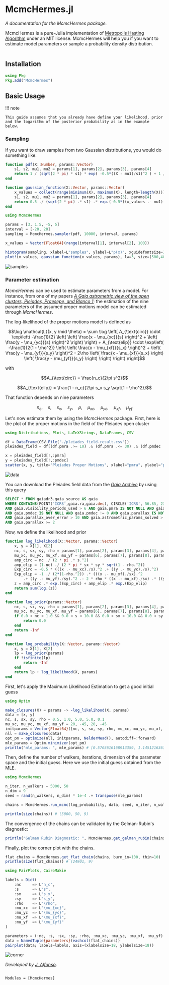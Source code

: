 # McmcHermes.jl


*A documentation for the McmcHermes package.*

McmcHermes is a pure-Julia implementation of [Metropolis Hasting Algorithm](https://en.wikipedia.org/wiki/Metropolis–Hastings_algorithm) under an MIT license. McmcHermes will help you if you want to estimate model parameters or sample a probability density distribution.

```@contents
```

## Installation

```julia
using Pkg
Pkg.add("McmcHermes")
```

## Basic Usage

!!! note

    This guide assumes that you already have define your likelihood, prior and the logarithm of the posterior probability as in the example below.


### Sampling

If you want to draw samples from two Gaussian distributions, you would do something like:

```julia
function pdf(X::Number, params::Vector)
    s1, s2, mu1, mu2 = params[1], params[2], params[3], params[4]
    return 1 / (sqrt(2 * pi) * s1) * exp( -0.5*((X - mu1)/s1)^2 ) + 1 / (sqrt(2 * pi) * s2) * exp( -0.5*((X - mu2)/s2)^2 )
end

function gaussian_function(X::Vector, params::Vector)
    x_values = collect(range(minimum(X), maximum(X), length=length(X)))
    s1, s2, mu1, mu2 = params[1], params[2], params[3], params[4]
    return 0.5 ./ (sqrt(2 * pi) .* s1) .* exp.(-0.5*((x_values .- mu1)./s1).^2) .+ 0.5 ./ (sqrt(2 * pi) .* s2) .* exp.(-0.5*((x_values .- mu2)./s2).^2)
end

using McmcHermes

params = [3, 1.5, -5, 5]
interval = [-20, 20]
sampling = McmcHermes.sampler(pdf, 10000, interval, params)

x_values = Vector{Float64}(range(interval[1], interval[2], 100))

histogram(sampling, xlabel=L"samples", ylabel=L"p(x)", xguidefontsize=12, color=:gray, yguidefontsize=12, normalize=:pdf, show=true, label="samples")
plot!(x_values, gaussian_function(x_values, params), lw=3, size=(500,400), label="Function", lc=:orange, show=true)
```

![samples](./assets/samples.png)


### Parameter estimation

*McmcHermes* can be used to estimate parameters from a model. For instance, from one of my papers [*A Gaia astrometric view of the open clusters, Pleiades, Praesepe, and Blanco 1*](https://ui.adsabs.harvard.edu/abs/2023A%26A...677A.163A/abstract); the estimation of the nine parameters of the assumed proper motions model can be estimated through *McmcHermes*.

The log-likelihood of the proper motions model is defined as

```math
\log \mathcal{L}(x, y \mid \theta) = \sum \log \left[ 
A_{\text{circ}} \cdot \exp\left( 
-\frac{1}{2} \left( 
\left( \frac{x - \mu_{xc}}{s} \right)^2 + 
\left( \frac{y - \mu_{yc}}{s} \right)^2 
\right) 
\right) + 
A_{\text{elip}} \cdot \exp\left( 
-\frac{1}{2(1 - \rho^2)} \left( 
\left( \frac{x - \mu_{xf}}{s_x} \right)^2 + 
\left( \frac{y - \mu_{yf}}{s_y} \right)^2 - 
2\rho \left( \frac{x - \mu_{xf}}{s_x} \right) 
\left( \frac{y - \mu_{yf}}{s_y} \right) 
\right) 
\right) 
\right]
```

with 

```math
A_{\text{circ}} = \frac{n_c}{2\pi s^2}
```

```math
A_{\text{elip}} = \frac{1 - n_c}{2\pi s_x s_y \sqrt{1 - \rho^2}}
```

That function depends on nine parameters

```math
n_c,\quad s,\quad s_x,\quad s_y,\quad \rho,\quad \mu_{xc},\quad \mu_{yc},\quad \mu_{xf},\quad \mu_{yf}
```

Let's now estimate them by using the *McmcHermes* package. First, here is the plot of the proper motions in the field of the Pleiades open cluster

```julia
using Distributions, Plots, LaTeXStrings, DataFrames, CSV

df = DataFrame(CSV.File("./pleiades_field-result.csv"))
pleiades_field = df[(df.pmra .>= 10) .& (df.pmra .<= 30) .& (df.pmdec .>= -55) .& (df.pmdec .<= -35), :]

x = pleiades_field[!,:pmra]
y = pleiades_field[!,:pmdec]
scatter(x, y, title="Pleiades Proper Motions", xlabel="pmra", ylabel="pmdec", legend=false, markersize=2)
```

![data](./assets/vpd.png)


You can download the Pleiades field data from the [*Gaia Archive*](https://gea.esac.esa.int/archive/) by using this query
```sql
SELECT * FROM gaiadr3.gaia_source AS gaia 
WHERE CONTAINS(POINT('ICRS',gaia.ra,gaia.dec), CIRCLE('ICRS', 56.85, 23.51, 5))=1
AND gaia.visibility_periods_used > 6 AND gaia.pmra IS NOT NULL AND gaia.pmra != 0 
AND gaia.pmdec IS NOT NULL AND gaia.pmdec != 0 AND gaia.parallax IS NOT NULL AND gaia.ruwe < 1.4
AND gaia.parallax_over_error > 10 AND gaia.astrometric_params_solved > 3
AND gaia.parallax >= 2
```

Now, we define the likelihood and prior

```julia
function log_likelihood(X::Vector, params::Vector)
    x, y = X[1], X[2]
    nc, s, sx, sy, rho = params[1], params[2], params[3], params[4], params[5]
    mu_xc, mu_yc, mu_xf, mu_yf = params[6], params[7], params[8], params[9]
    amp_circ = nc ./ (2 * pi .* s.^2)
    amp_elip = (1-nc) ./ (2 * pi * sx * sy * sqrt(1 - rho.^2))
    Exp_circ = -0.5 * (((x .- mu_xc)./s).^2 .+ ((y .- mu_yc)./s).^2)
    Exp_elip = -1 ./ (2*(1-rho.^2)) .* (((x .- mu_xf)./sx).^2
        .+ ((y .- mu_yf)./sy).^2 .- 2 * rho * ((x .- mu_xf)./sx) .* ((y .- mu_yf)./sy))
    z = amp_circ .* exp.(Exp_circ) + amp_elip .* exp.(Exp_elip)
    return sum(log.(z))
end

function log_prior(params::Vector)
    nc, s, sx, sy, rho = params[1], params[2], params[3], params[4], params[5]
    mu_xc, mu_yc, mu_xf, mu_yf = params[6], params[7], params[8], params[9]
    if 0.0 < nc < 1.0 && 0.0 < s < 10.0 && 0.0 < sx < 10.0 && 0.0 < sy < 10.0 && -1.0 < rho < 1.0
        return 0.0
    end
    return -Inf
end

function log_probability(X::Vector, params::Vector)
    x, y = X[1], X[2]
    lp = log_prior(params)
    if !isfinite(lp)
        return -Inf
    end
    return lp + log_likelihood(X, params)
end
```

First, let's apply the Maximum Likelihood Estimation to get a good initial guess

```julia
using Optim

make_closures(X) = params -> -log_likelihood(X, params)
data = [x, y]
nc, s, sx, sy, rho = 0.5, 1.0, 5.0, 5.0, 0.1
mu_xc, mu_yc, mu_xf, mu_yf = 20, -45, 20, -45
initparams = Vector{Float64}([nc, s, sx, sy, rho, mu_xc, mu_yc, mu_xf, mu_yf])
nll = make_closures(data)
opt_pm = optimize(nll, initparams, NelderMead(), autodiff=:forward)
mle_params = Optim.minimizer(opt_pm)
println("mle_params: ", mle_params) # [0.5703616168913359, 1.145121636314209, 4.683106119784698, 5.1177766210904485, -0.16776744025292578, 19.891677759318622, -45.419917930062915, 19.632955307887066, -43.415932987439774]
```

Then, define the number of walkers, iterations, dimension of the parameter space and the initial guess.
Here we use the initial guess obtained from the MLE.

```julia
using McmcHermes

n_iter, n_walkers = 5000, 50
n_dim = 9
seed = rand(n_walkers, n_dim) * 1e-4 .+ transpose(mle_params)

chains = McmcHermes.run_mcmc(log_probability, data, seed, n_iter, n_walkers, n_dim, a=0.01)

println(size(chains)) # (5000, 50, 9)
```

The convergence of the chains can be validated by the Gelman-Rubin's diagnostic:

```julia 
println("Gelman Rubin Diagnostic: ", McmcHermes.get_gelman_rubin(chains)) # 1.1161957469617692
```

Finally, plot the corner plot with the chains.

```julia
flat_chains = McmcHermes.get_flat_chain(chains, burn_in=100, thin=10)
println(size(flat_chains)) # (24901, 9)

using PairPlots, CairoMakie

labels = Dict(
    :nc     => L"n_c",
    :s      => L"s",
    :sx     => L"s_x",
    :sy     => L"s_y",
    :rho    => L"\rho",
    :mu_xc  => L"\mu_{xc}",
    :mu_yc  => L"\mu_{yc}",
    :mu_xf  => L"\mu_{xf}",
    :mu_yf  => L"\mu_{yf}"
)

parameters = (:nc, :s, :sx, :sy, :rho, :mu_xc, :mu_yc, :mu_xf, :mu_yf)
data = NamedTuple{parameters}(eachcol(flat_chains))
pairplot(data; labels=labels, axis=(xlabelsize=18, ylabelsize=18))
```

![corner](./assets/corner.png)


*Developed by [J. Alfonso](https://github.com/stevenalfonso).*


```@index
```

```@autodocs
Modules = [McmcHermes]
```